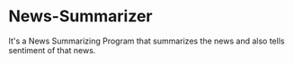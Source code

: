 # News-Summarizer
It's a News Summarizing Program that summarizes the news and also tells sentiment of that news.

